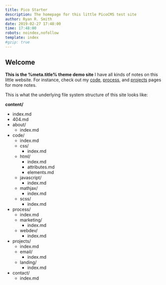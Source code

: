 ```yaml
---
title: Pico Starter
description: The homepage for this little PicoCMS test site
author: Ryan R. Smith
date: 2019-02-27 17:48:00
time: 17:48:00
robots: noindex,nofollow
template: index
#gzip: true
---
```


## Welcome
**This is the %meta.title% theme demo site**
I have all kinds of notes on this little website. For instance, check out my [code](/code "Code notes (and snippets)"), [process](/process "Process notes"), and [projects](/projects "Projects notes") pages for more notes.

This is what the underlying file system structure of this site looks like:

**content/**
-   index.md
-   404.md
-   about/
    -   index.md
-   code/
    -   index.md
    -   css/
        -   index.md
    -   html/
        -   index.md
        -   attributes.md
        -   elements.md
    -   javascript/
        -   index.md
    -   mathjax/
        -   index.md
    -   scss/
        -   index.md
-   process/
    -   index.md
    -   marketing/
        -   index.md
    -   webdev/
        -   index.md
-   projects/
    -   index.md
    -   email/
        -   index.md
    -   landing/
        -   index.md
-   contact/
    -   index.md
